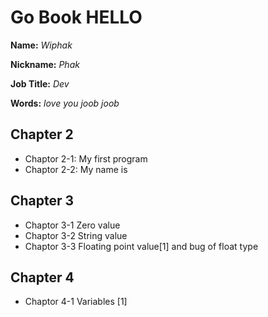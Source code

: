 # Go Book HELLO

**Name:** *Wiphak*

**Nickname:** *Phak*

**Job Title:** *Dev*

**Words:** *love you joob joob* 
## Chapter 2

 * Chaptor 2-1: My first program
 * Chaptor 2-2: My name is

## Chapter 3

 * Chaptor 3-1 Zero value
 * Chaptor 3-2 String value
 * Chaptor 3-3 Floating point value[1] and bug of float type

## Chapter 4

 * Chaptor 4-1 Variables [1]
